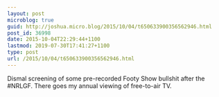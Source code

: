 ```yaml
---
layout: post
microblog: true
guid: http://joshua.micro.blog/2015/10/04/t650633900356562946.html
post_id: 36998
date: 2015-10-04T22:29:44+1100
lastmod: 2019-07-30T17:41:27+1100
type: post
url: /2015/10/04/t650633900356562946.html
---
```

Dismal screening of some pre-recorded Footy Show bullshit after the #NRLGF. There goes my annual viewing of free-to-air TV.
